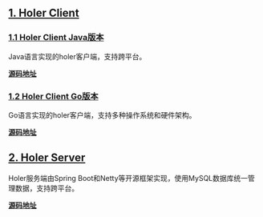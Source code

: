 ## [1. Holer Client](https://github.com/wisdom-projects/holer-client)

### [1.1 Holer Client Java版本](https://github.com/wisdom-projects/holer/tree/master/SourceCode/Java)
Java语言实现的holer客户端，支持跨平台。

[**源码地址**](https://github.com/wisdom-projects/holer-client/tree/master/Java)

### [1.2 Holer Client Go版本](https://github.com/wisdom-projects/holer/tree/master/SourceCode/Go)
Go语言实现的holer客户端，支持多种操作系统和硬件架构。

[**源码地址**](https://github.com/wisdom-projects/holer-client/tree/master/Go)

## [2. Holer Server](https://github.com/wisdom-projects/holer-server)
Holer服务端由Spring Boot和Netty等开源框架实现，使用MySQL数据库统一管理数据，支持跨平台。

[**源码地址**](https://github.com/wisdom-projects/holer-server/tree/master/holer-server)
